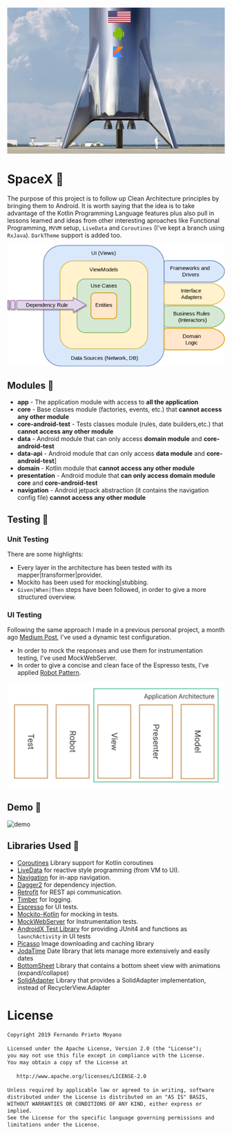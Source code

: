 ![banner](art/spaceX.png)
# SpaceX :rocket:

The purpose of this project is to follow up Clean Architecture principles by bringing them to Android. It is worth saying that the idea is to take advantage of the Kotlin Programming Language features plus also pull in lessons learned and ideas from other interesting aproaches like Functional Programming,
 `MVVM` setup, `LiveData` and `Coroutines` (I've kept a branch using `RxJava`). `DarkTheme` support is added too.


![structure](art/clean_architecture.png)

## Modules :department_store:
* **app** - The application module with access to **all the application**
* **core** - Base classes module (factories, events, etc.) that **cannot access any other module**
* **core-android-test** - Tests classes module (rules, date builders,etc.) that **cannot access any other module**
* **data** - Android module that can only access **domain module** and **core-android-test**
* **data-api** - Android module that can only access **data module** and **core-android-test**]
* **domain** - Kotlin module that **cannot access any other module**
* **presentation** - Android module that **can only access domain module** **core** and **core-android-test**
* **navigation** - Android jetpack abstraction (it contains the navigation config file) **cannot access any other module**

## Testing :mag_right:

### Unit Testing

There are some highlights:
* Every layer in the architecture has been tested with its mapper|transformer|provider.
* Mockito has been used for mocking|stubbing.
* `Given|When|Then` steps have been followed, in order to give a more structured overview.

### UI Testing

Following the same approach I made in a previous personal project, a month ago [Medium Post][post], I've used a dynamic test configuration.
* In order to mock the responses and use them for instrumentation testing, I've used MockWebServer.
* In order to give a concise and clean face of the Espresso tests, I've applied [Robot Pattern][jake].

[post]:  https://medium.com/@f.prieto.moyano/mockwebserver-dagger2-with-style-b5367698ce13
[jake]:  https://academy.realm.io/posts/kau-jake-wharton-testing-robots/

![robot](art/robot_pattern.png)

## Demo :calling:

![demo](art/Demo-SpaceX.gif)


## Libraries Used :blue_book:

* [Coroutines][0] Library support for Kotlin coroutines
* [LiveData][1] for reactive style programming (from VM to UI). 
* [Navigation][2] for in-app navigation. 
* [Dagger2][3] for dependency injection.
* [Retrofit][4] for REST api communication.
* [Timber][5] for logging.
* [Espresso][6] for UI tests.
* [Mockito-Kotlin][7] for mocking in tests.
* [MockWebServer][8] for Instrumentation tests.
* [AndroidX Test Library][9] for providing JUnit4 and functions as `launchActivity` in UI tests
* [Picasso][10] Image downloading and caching library
* [JodaTime][11] Date library that lets manage more extensively and easily dates
* [BottomSheet][12] Library that contains a bottom sheet view with animations (expand/collapse)
* [SolidAdapter][13] Library that provides a SolidAdapter implementation, instead of RecyclerView.Adapter

[0]:  https://github.com/Kotlin/kotlinx.coroutines
[1]:  https://developer.android.com/topic/libraries/architecture/livedata
[2]:  https://developer.android.com/topic/libraries/architecture/navigation/
[3]:  https://github.com/google/dagger
[4]:  https://github.com/square/retrofit
[5]:  https://github.com/JakeWharton/timber
[6]:  https://developer.android.com/training/testing/espresso/
[7]:  https://github.com/nhaarman/mockito-kotlin
[8]:  https://github.com/square/okhttp/tree/master/mockwebserver
[9]: https://github.com/android/android-test
[10]: https://square.github.io/picasso/
[11]: https://github.com/JodaOrg/joda-time
[12]: https://github.com/qhutch/BottomSheetLayout
[13]: https://github.com/EranBoudjnah/solid

#  License

    Copyright 2019 Fernando Prieto Moyano

    Licensed under the Apache License, Version 2.0 (the "License");
    you may not use this file except in compliance with the License.
    You may obtain a copy of the License at

       http://www.apache.org/licenses/LICENSE-2.0

    Unless required by applicable law or agreed to in writing, software
    distributed under the License is distributed on an "AS IS" BASIS,
    WITHOUT WARRANTIES OR CONDITIONS OF ANY KIND, either express or implied.
    See the License for the specific language governing permissions and
    limitations under the License.